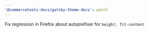 ```yaml
---
'@commercetools-docs/gatsby-theme-docs': patch
---
```


Fix regression in Firefox about autoprefixer for `height: fit-content`
